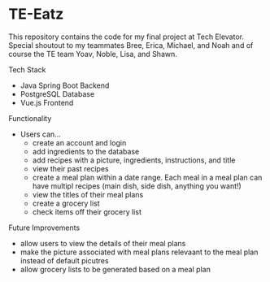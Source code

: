 # TE-Eatz

This repository contains the code for my final project at Tech Elevator. Special shoutout to my teammates Bree, Erica, Michael, and Noah and of course the TE team Yoav, Noble, Lisa, and Shawn.

Tech Stack 
  - Java Spring Boot Backend 
  - PostgreSQL Database
  - Vue.js Frontend 

Functionality 
  - Users can...
    - create an account and login
    - add ingredients to the database
    - add recipes with a picture, ingredients, instructions, and title
    - view their past recipes
    - create a meal plan within a date range. Each meal in a meal plan can have multipl recipes (main dish, side dish, anything you want!)
    - view the titles of their meal plans
    - create a grocery list 
    - check items off their grocery list 

Future Improvements 
  - allow users to view the details of their meal plans 
  - make the picture associated with meal plans relevaant to the meal plan instead of default picutres 
  - allow grocery lists to be generated based on a meal plan 
